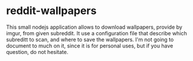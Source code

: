 # reddit-wallpapers

This small nodejs application allows to download wallpapers, provide by imgur, from given subreddit. It use a configuration file that describe which subreditt to scan, and where to save the wallpapers. I'm not going to document to much on it, since it is for personal uses, but if you have question, do not hesitate.